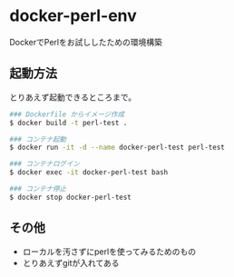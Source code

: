 # docker-perl-env
DockerでPerlをお試ししたための環境構築

## 起動方法

とりあえず起動できるところまで。

```sh
### Dockerfile からイメージ作成
$ docker build -t perl-test .

### コンテナ起動
$ docker run -it -d --name docker-perl-test perl-test

### コンテナログイン
$ docker exec -it docker-perl-test bash

### コンテナ停止
$ docker stop docker-perl-test
```

## その他

- ローカルを汚さずにperlを使ってみるためのもの
- とりあえずgitが入れてある

